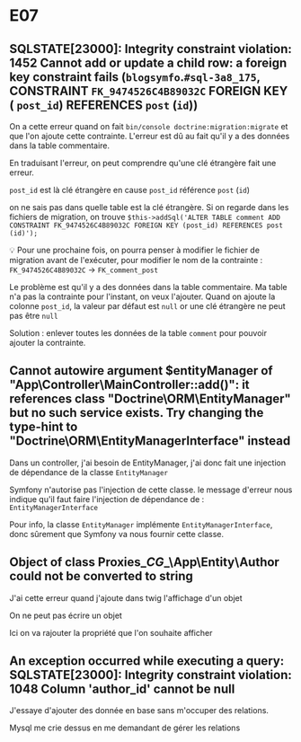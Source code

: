 # E07

## SQLSTATE[23000]: Integrity constraint violation: 1452 Cannot add or update a child row: a foreign key constraint fails (`blogsymfo`.`#sql-3a8_175`, CONSTRAINT `FK_9474526C4B89032C` FOREIGN KEY ( `post_id`) REFERENCES `post` (`id`))

On a cette erreur quand on fait `bin/console doctrine:migration:migrate` et que l'on ajoute cette contrainte.
L'erreur est dû au fait qu'il y a des données dans la table commentaire.

En traduisant l'erreur, on peut comprendre qu'une clé étrangère fait une erreur.

`post_id` est là clé étrangère en cause
`post_id` référence  `post` (`id`)

on ne sais pas dans quelle table est la clé étrangère.
Si on regarde dans les fichiers de migration, on trouve
`$this->addSql('ALTER TABLE comment ADD CONSTRAINT FK_9474526C4B89032C FOREIGN KEY (post_id) REFERENCES post (id)');`

💡 Pour une prochaine fois, on pourra penser à modifier le fichier de migration avant de l'exécuter, pour modifier le nom de la contrainte : `FK_9474526C4B89032C` -> `FK_comment_post`

Le problème est qu'il y a des données dans la table commentaire.
Ma table n'a pas la contrainte pour l'instant, on veux l'ajouter.
Quand on ajoute la colonne `post_id`, la valeur par défaut est `null` or une clé étrangère ne peut pas être `null`

Solution :
enlever toutes les données de la table `comment` pour pouvoir ajouter la contrainte.

## Cannot autowire argument $entityManager of "App\Controller\MainController::add()": it references class "Doctrine\ORM\EntityManager" but no such service exists. Try changing the type-hint to "Doctrine\ORM\EntityManagerInterface" instead

Dans un controller, j'ai besoin de EntityManager, j'ai donc fait une injection de dépendance de la classe `EntityManager`

Symfony n'autorise pas l'injection de cette classe.
le message d'erreur nous indique qu'il faut faire l'injection de dépendance de : `EntityManagerInterface`

Pour info, la classe `EntityManager` implémente `EntityManagerInterface`, donc sûrement que Symfony va nous fournir cette classe.

## Object of class Proxies\__CG__\App\Entity\Author could not be converted to string

J'ai cette erreur quand j'ajoute dans twig l'affichage d'un objet

On ne peut pas écrire un objet

Ici on va rajouter la propriété que l'on souhaite afficher

## An exception occurred while executing a query: SQLSTATE[23000]: Integrity constraint violation: 1048 Column 'author_id' cannot be null

J'essaye d'ajouter des donnée en base sans m'occuper des relations.

Mysql me crie dessus en me demandant de gérer les relations
